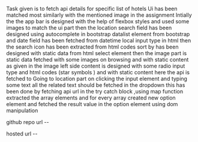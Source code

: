 Task given is to fetch api details for specific list of hotels 
Ui has been matched most similarly with the mentioned image in the assignment 
Intially the the app bar is designed with the help of flexbox styles and used some images 
to match the ui part 
then the location search field has been designed using autocomplete in bootstrap 
datalist element from bootstrap and date field has been fetched from datetime local input type in html 
then the search icon has been extracted from html codes 
sort by has  been designed with static data from html select element
then the image part is static data fetched with some images on browsing and with static content as given in the image
left side content is designed with some radio input type and html codes (star symbols ) and with static content
here the api is fetched to Going to location part 
on clicking the input element and typing some text all the related text should be fetched in the dropdown 
this has been done by fetching api url in the try catch block ,using map function extracted the array elements and for every array created new option element and fetched the result value in the option element using dom manipulation



github repo url -- 


hosted url -- 